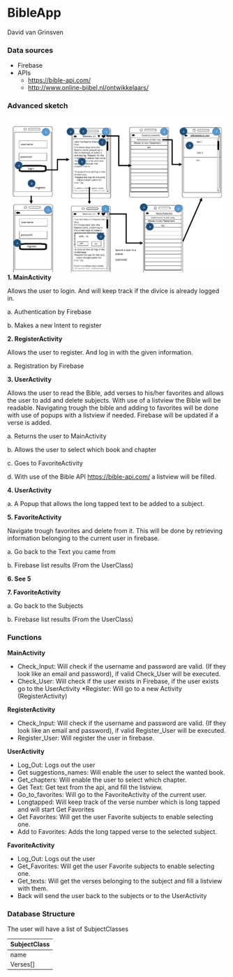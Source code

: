 # BibleApp
David van Grinsven

### Data sources
* Firebase
* APIs
  * https://bible-api.com/
  * http://www.online-bijbel.nl/ontwikkelaars/

### Advanced sketch
  ![draft](/doc/draft1-page-001.jpg)
__1.	MainActivity__

Allows the user to login. And will keep track if the divice is already logged in.

  a.	Authentication by Firebase
  
  b.	Makes a new Intent to register
  
__2.	RegisterActivity__

Allows the user to register. And log in with the given information.

  a.	Registration by Firebase
  
__3.	UserActivity__

Allows the user to read the Bible, add verses to his/her favorites and allows the user to add and delete subjects.
With use of a listview the Bible will be readable.
Navigating trough the bible and adding to favorites will be done with use of popups with a listview if needed.
Firebase will be updated if a verse is added.

  a.	Returns the user to MainActivity
  
  b.	Allows the user to select which book and chapter
  
  c.	Goes to FavoriteActivity
  
  d.	With use of the Bible API https://bible-api.com/ a listview will be filled.
  
__4.	UserActivity__

  a.	A Popup that allows the long tapped text to be added to a subject.
  
__5.	FavoriteActivity__

Navigate trough favorites and delete from it. This will be done by retrieving information belonging to the current user in firebase.

  a.	Go back to the Text you came from
  
  b.	Firebase list results (From the UserClass)
  
__6.	See 5__

__7.	FavoriteActivity__

  a.	Go back to the Subjects
  
  b.	Firebase list results (From the UserClass)
  
### Functions
__MainActivity__
* Check_Input: 
Will check if the username and password are valid. (If they look like an email and password), if valid Check_User will be executed.
* Check_User:
Will check if the user exists in Firebase, if the user exists go to the UserActivity
*Register:
Will go to a new Activity (RegisterActivity)

__RegisterActivity__
* Check_Input: 
Will check if the username and password are valid. (If they look like an email and password), if valid Register_User will be executed.
* Register_User:
Will register the user in firebase.

__UserActivity__
* Log_Out:
Logs out the user
* Get suggestions_names:
Will enable the user to select the wanted book.
* Get_chapters:
Will enable the user to select which chapter.
* Get Text:
Get text from the api, and fill the listview.
* Go_to_favorites:
Will go to the FavoriteActivity of the current user.
* Longtapped:
Will keep track of the verse number which is long tapped and will start Get Favorites
* Get Favorites:
Will get the user Favorite subjects to enable selecting one.
* Add to Favorites:
Adds the long tapped verse to the selected subject.

__FavoriteActivity__
* Log_Out:
Logs out the user
* Get_Favorites:
Will get the user Favorite subjects to enable selecting one.
* Get_texts:
Will get the verses belonging to the subject and fill a listview with them. 
* Back
will send the user back to the subjects or to the UserActivity
### Database Structure
The user will have a list of SubjectClasses


SubjectClass| 
------------ | 
name|
Verses[] | 

